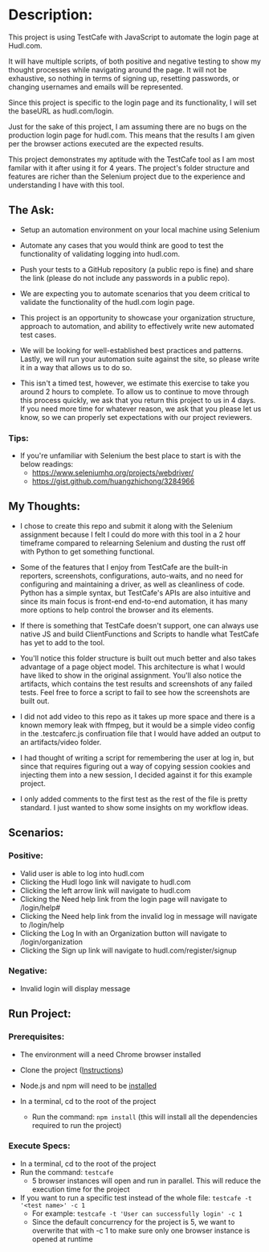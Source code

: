 # Description:

This project is using TestCafe with JavaScript to automate the login page at Hudl.com. 

It will have multiple scripts, of both positive and negative testing to show my thought processes while navigating around the page. It will not be exhaustive, so nothing in terms of signing up, resetting passwords, or changing usernames and emails will be represented.

Since this project is specific to the login page and its functionality, I will set the baseURL as hudl.com/login.

Just for the sake of this project, I am assuming there are no bugs on the production login page for hudl.com. This means that the results I am given per the browser actions executed are the expected results. 

This project demonstrates my aptitude with the TestCafe tool as I am most familar with it after using it for 4 years. The project's folder structure and features are richer than the Selenium project due to the experience and understanding I have with this tool. 

## The Ask:
- Setup an automation environment on your local machine using Selenium

- Automate any cases that you would think are good to test the functionality of validating logging into hudl.com.

- Push your tests to a GitHub repository (a public repo is fine) and share the link (please do not include any passwords in a public repo).

- We are expecting you to automate scenarios that you deem critical to validate the functionality of the hudl.com login page. 

- This project is an opportunity to showcase your organization structure, approach to automation, and ability to effectively write new automated test cases.
 
- We will be looking for well-established best practices and patterns. Lastly, we will run your automation suite against the site, so please write it in a way that allows us to do so.
 
- This isn't a timed test, however, we estimate this exercise to take you around 2 hours to complete. To allow us to continue to move through this process quickly, we ask that you return this project to us in 4 days. If you need more time for whatever reason, we ask that you please let us know, so we can properly set expectations with our project reviewers.

### Tips:
- If you're unfamiliar with Selenium the best place to start is with the below readings:
    - https://www.seleniumhq.org/projects/webdriver/
    - https://gist.github.com/huangzhichong/3284966 

## My Thoughts:

- I chose to create this repo and submit it along with the Selenium assignment because I felt I could do more with this tool in a 2 hour timeframe compared to relearning Selenium and dusting the rust off with Python to get something functional.

- Some of the features that I enjoy from TestCafe are the built-in reporters, screenshots, configurations, auto-waits, and no need for configuring and maintaining a driver, as well as cleanliness of code. Python has a simple syntax, but TestCafe's APIs are also intuitive and since its main focus is front-end end-to-end automation, it has many more options to help control the browser and its elements. 

- If there is something that TestCafe doesn't support, one can always use native JS and build ClientFunctions and Scripts to handle what TestCafe has yet to add to the tool.

- You'll notice this folder structure is built out much better and also takes advantage of a page object model. This architecture is what I would have liked to show in the original assignment. You'll also notice the artifacts, which contains the test results and screenshots of any failed tests. Feel free to force a script to fail to see how the screenshots are built out.

- I did not add video to this repo as it takes up more space and there is a known memory leak with ffmpeg, but it would be a simple video config in the .testcaferc.js confiruation file that I would have added an output to an artifacts/video folder.

- I had thought of writing a script for remembering the user at log in, but since that requires figuring out a way of copying session cookies and injecting them into a new session, I decided against it for this example project.

- I only added comments to the first test as the rest of the file is pretty standard. I just wanted to show some insights on my workflow ideas.

## Scenarios:

### Positive:
- Valid user is able to log into hudl.com
- Clicking the Hudl logo link will navigate to hudl.com
- Clicking the left arrow link will navigate to hudl.com
- Clicking the Need help link from the login page will navigate to /login/help#
- Clicking the Need help link from the invalid log in message will navigate to /login/help
- Clicking the Log In with an Organization button will navigate to /login/organization
- Clicking the Sign up link will navigate to hudl.com/register/signup

### Negative:
- Invalid login will display message

## Run Project:

### Prerequisites:
- The environment will a need Chrome browser installed
- Clone the project ([Instructions]([Clone](https://docs.github.com/en/repositories/creating-and-managing-repositories/cloning-a-repository)))
- Node.js and npm will need to be [installed](https://nodejs.org/en/download)

- In a terminal, cd to the root of the project
    - Run the command: `npm install` (this will install all the dependencies required to run the project)

### Execute Specs:
- In a terminal, cd to the root of the project
- Run the command: `testcafe`
    - 5 browser instances will open and run in parallel. This will reduce the execution time for the project
- If you want to run a specific test instead of the whole file: `testcafe -t '<test name>' -c 1`
    - For example: `testcafe -t 'User can successfully login' -c 1`
    - Since the default concurrency for the project is 5, we want to overwrite that with -c 1 to make sure only one browser instance is opened at runtime